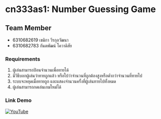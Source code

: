 # cn333as1: Number Guessing Game

## Team Member

- 6310682619 เขมิกา วีรกุลวัฒนา
- 6310682783 กันตพัฒน์ โควาดิสัย

### Requirements

1. ผู้เล่นสามารถป้อนจํานวนเพื่อทายได้
2. มีวิธีบอกผู้เล่นว่าทายถูกแล้ว หรือใบ้ว่าจํานวนที่ถูกต้องสูงหรือต่ำกว่าจำนวนที่ทายไป
3. ระบบจะหยุดเมื่อทายถูก และแสดงจํานวนครั้งที่ผู้เล่นทายไปทั้งหมด
4. ผู้เล่นสามารถกดเล่นเกมใหม่ได้

### Link Demo

[![YouTube](https://img.shields.io/badge/YouTube-%23FF0000.svg?style=for-the-badge&logo=YouTube&logoColor=white)](https://youtu.be/I5fN70FrR7o)
